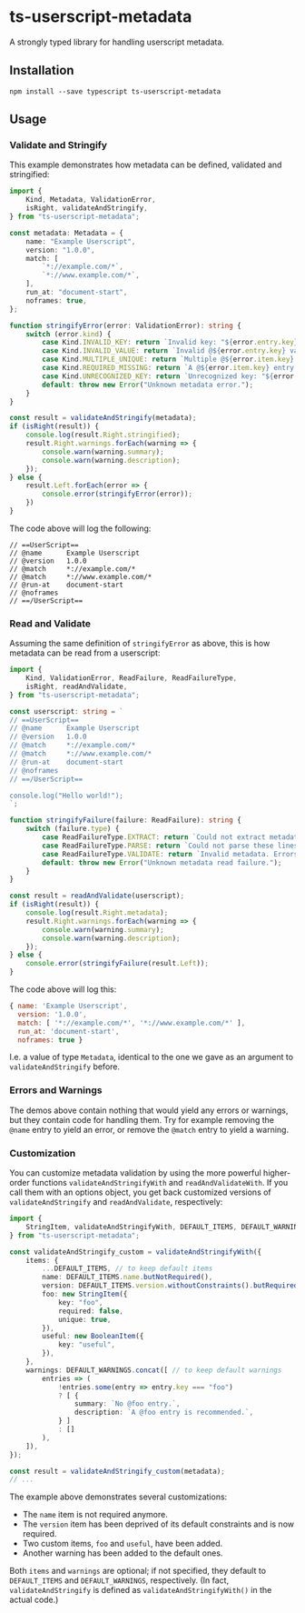 # ts-userscript-metadata

A strongly typed library for handling userscript metadata.


## Installation

```
npm install --save typescript ts-userscript-metadata
```

## Usage

### Validate and Stringify

This example demonstrates how metadata can be defined, validated and stringified:

```typescript
import {
    Kind, Metadata, ValidationError,
    isRight, validateAndStringify,
} from "ts-userscript-metadata";

const metadata: Metadata = {
    name: "Example Userscript",
    version: "1.0.0",
    match: [
        `*://example.com/*`,
        `*://www.example.com/*`,
    ],
    run_at: "document-start",
    noframes: true,
};

function stringifyError(error: ValidationError): string {
    switch (error.kind) {
        case Kind.INVALID_KEY: return `Invalid key: "${error.entry.key}". ${error.reason}`;
        case Kind.INVALID_VALUE: return `Invalid @${error.entry.key} value: ${JSON.stringify(error.entry.value)}. ${error.reason}`;
        case Kind.MULTIPLE_UNIQUE: return `Multiple @${error.item.key} values. Only one value is allowed.`;
        case Kind.REQUIRED_MISSING: return `A @${error.item.key} entry is required, but none was found.`;
        case Kind.UNRECOGNIZED_KEY: return `Unrecognized key: "${error.entry.key}".`;
        default: throw new Error("Unknown metadata error.");
    }
}

const result = validateAndStringify(metadata);
if (isRight(result)) {
    console.log(result.Right.stringified);
    result.Right.warnings.forEach(warning => {
        console.warn(warning.summary);
        console.warn(warning.description);
    });
} else {
    result.Left.forEach(error => {
        console.error(stringifyError(error));
    })
}
```

The code above will log the following:

```
// ==UserScript==
// @name      Example Userscript
// @version   1.0.0
// @match     *://example.com/*
// @match     *://www.example.com/*
// @run-at    document-start
// @noframes
// ==/UserScript==
```


### Read and Validate

Assuming the same definition of `stringifyError` as above, this is how metadata can be read from a userscript:

```typescript
import {
    Kind, ValidationError, ReadFailure, ReadFailureType,
    isRight, readAndValidate,
} from "ts-userscript-metadata";

const userscript: string = `
// ==UserScript==
// @name      Example Userscript
// @version   1.0.0
// @match     *://example.com/*
// @match     *://www.example.com/*
// @run-at    document-start
// @noframes
// ==/UserScript==

console.log("Hello world!");
`;

function stringifyFailure(failure: ReadFailure): string {
    switch (failure.type) {
        case ReadFailureType.EXTRACT: return `Could not extract metadata block. Reason: ${failure.reason}`;
        case ReadFailureType.PARSE: return `Could not parse these lines in the metadata block:\n\n${failure.lines.join("\n")}`;
        case ReadFailureType.VALIDATE: return `Invalid metadata. Errors:\n\n${failure.errors.map(stringifyError).join("\n")}`;
        default: throw new Error("Unknown metadata read failure.");
    }
}

const result = readAndValidate(userscript);
if (isRight(result)) {
    console.log(result.Right.metadata);
    result.Right.warnings.forEach(warning => {
        console.warn(warning.summary);
        console.warn(warning.description);
    });
} else {
    console.error(stringifyFailure(result.Left));
}
```

The code above will log this:

```javascript
{ name: 'Example Userscript',
  version: '1.0.0',
  match: [ '*://example.com/*', '*://www.example.com/*' ],
  run_at: 'document-start',
  noframes: true }
```

I.e. a value of type `Metadata`, identical to the one we gave as an argument to `validateAndStringify` before.


### Errors and Warnings

The demos above contain nothing that would yield any errors or warnings, but they contain code for handling them.
Try for example removing the `@name` entry to yield an error, or remove the `@match` entry to yield a warning.


### Customization

You can customize metadata validation by using the more powerful higher-order functions `validateAndStringifyWith` and `readAndValidateWith`.
If you call them with an options object, you get back customized versions of `validateAndStringify` and `readAndValidate`, respectively:

```typescript
import {
    StringItem, validateAndStringifyWith, DEFAULT_ITEMS, DEFAULT_WARNINGS,
} from "ts-userscript-metadata";

const validateAndStringify_custom = validateAndStringifyWith({
    items: {
        ...DEFAULT_ITEMS, // to keep default items
        name: DEFAULT_ITEMS.name.butNotRequired(),
        version: DEFAULT_ITEMS.version.withoutConstraints().butRequired(),
        foo: new StringItem({
            key: "foo",
            required: false,
            unique: true,
        }),
        useful: new BooleanItem({
            key: "useful",
        }),
    },
    warnings: DEFAULT_WARNINGS.concat([ // to keep default warnings
        entries => (
            !entries.some(entry => entry.key === "foo")
            ? [ {
                summary: `No @foo entry.`,
                description: `A @foo entry is recommended.`,
            } ]
            : []
        ),
    ]),
});

const result = validateAndStringify_custom(metadata);
// ...
```

The example above demonstrates several customizations:

  * The `name` item is not required anymore.
  * The `version` item has been deprived of its default constraints and is now required.
  * Two custom items, `foo` and `useful`, have been added.
  * Another warning has been added to the default ones.

Both `items` and `warnings` are optional; if not specified, they default to `DEFAULT_ITEMS` and `DEFAULT_WARNINGS`, respectively.
(In fact, `validateAndStringify` is defined as `validateAndStringifyWith()` in the actual code.)

